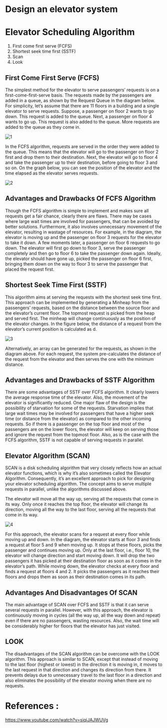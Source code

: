 # Design an elevator system


# Elevator Scheduling Algorithm
1. First come first serve (FCFS)
2. Shortest seek time first (SSTF)
3. Scan
4. Look

## First Come First Serve (FCFS)
The simplest method for the elevator to serve passengers’ requests is on a first-come-first-serve basis. The requests made by the passengers are added in a queue, as shown by the Request Queue in the diagram below. 
For simplicity, let’s assume that there are 11 floors in a building and a single elevator to serve requests. Suppose, a passenger on floor 2 wants to go down. This request is added to the queue. Next, a passenger on floor 4 wants to go up. This request is also added to the queue. More requests are added to the queue as they come in.

![1](1.png?raw=true)

In the FCFS algorithm, requests are served in the order they were added to the queue. This means that the elevator will go to the passenger on floor 2 first and drop them to their destination. Next, the elevator will go to floor 4 and take the passenger up to their destination, before going to floor 3 and so on. On the graph below, you can see the position of the elevator and the time elapsed as the elevator serves requests.

![2](2.png?raw=true)

## Advantages and Drawbacks Of FCFS Algorithm
Though the FCFS algorithm is simple to implement and makes sure all requests get a fair chance, clearly there are flaws. There may be cases where large wait times are involved for passengers, that can be avoided by better solutions. Furthermore, it also involves unnecessary movement of the elevator, resulting in wastage of resources.
For example, in the diagram, the elevator is moving up and the passenger on floor 3 requests for the elevator to take it down. A few moments later, a passenger on floor 6 requests to go down. The elevator will first go down to floor 3, serve the passenger completely and then go to floor 6 to take the passenger down again. Ideally, the elevator should have gone up, picked the passenger on floor 6 first, bringing them down on the way to floor 3 to serve the passenger that placed the request first.


## Shortest Seek Time First (SSTF)
This algorithm aims at serving the requests with the shortest seek time first. This approach can be implemented by generating a Minheap from the passengers’ requests, based on the distance between the source floor and the elevator’s current floor. The topmost request is picked from the heap and served first. The minheap will change continuously as the position of the elevator changes. In the figure below, the distance of a request from the elevator’s current position is calculated as d.

![3](3.png?raw=true)

Alternatively, an array can be generated for the requests, as shown in the diagram above. For each request, the system pre-calculates the distance of the request from the elevator and then serves the one with the minimum distance.

## Advantages and Drawbacks of SSTF Algorithm
There are some advantages of SSTF over FCFS algorithm. It clearly lowers the average response time of the elevator. Also, the movement of the elevator is significantly reduced. One major flaw of the design is the possibility of starvation for some of the requests. Starvation implies that large wait times may be involved for passengers that have a higher seek time (or distance from the elevator) as compared to the other incoming requests. So if there is a passenger on the top floor and most of the passengers are on the lower floors, the elevator will keep on serving those and ignore the request from the topmost floor. Also, as is the case with the FCFS algorithm, SSTF is not capable of serving requests in parallel.

## Elevator Algorithm (SCAN)
SCAN is a disk scheduling algorithm that very closely reflects how an actual elevator functions, which is why it’s also sometimes called the Elevator Algorithm. Consequently, it’s an excellent approach to pick for designing your elevator scheduling algorithm. The concept aims to serve multiple requests in parallel, unlike the algorithms discussed above.

The elevator will move all the way up, serving all the requests that come in its way. Only once it reaches the top floor, the elevator will change its direction, moving all the way to the last floor, serving all the requests that come in its way.

![4](4.jpg?raw=true)

For this approach, the elevator scans for a request at every floor while moving up and down. In the diagram, the elevator starts at floor 3 and finds a request at floor 5 and 9 when moving up. It stops at these floors, picks the passenger and continues moving up. Only at the last floor, i.e., floor 10, the elevator will change direction and start moving down. It will drop the two passengers it has picked at their destination floor as soon as it comes in the elevator’s path. While moving down, the elevator checks at every floor and finds a request at floors 4 and 2. It picks the passengers as it reaches their floors and drops them as soon as their destination comes in its path.

## Advantages And Disadvantages Of SCAN
The main advantage of SCAN over FCFS and SSTF is that it can serve several requests in parallel. However, with this approach, the elevator is continuously moving in cycles (all the way up, all the way down and repeat) even if there are no passengers, wasting resources. Also, the wait time will be considerably higher for floors that the elevator has just visited.

## LOOK
The disadvantages of the SCAN algorithm can be overcome with the LOOK algorithm. This approach is similar to SCAN, except that instead of moving to the last floor (highest or lowest) in the direction it is moving in, it moves to the last request in that direction and changes its direction from there. It prevents delays due to unnecessary travel to the last floor in a direction and also eliminates the possibility of the elevator moving when there are no requests.

# References :
https://www.youtube.com/watch?v=siqiJAJWUVg
